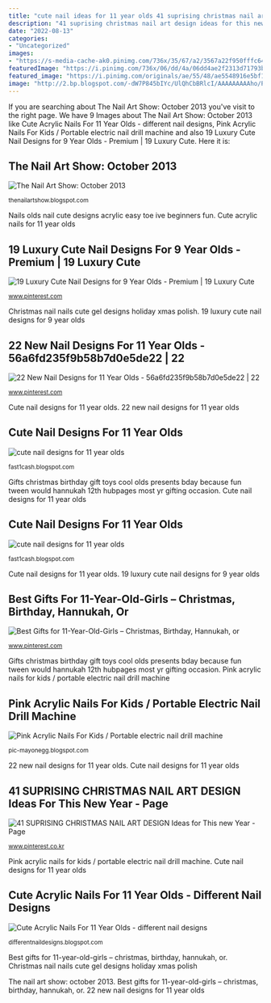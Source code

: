 ```yaml
---
title: "cute nail ideas for 11 year olds 41 suprising christmas nail art design ideas for this new year"
description: "41 suprising christmas nail art design ideas for this new year"
date: "2022-08-13"
categories:
- "Uncategorized"
images:
- "https://s-media-cache-ak0.pinimg.com/736x/35/67/a2/3567a22f950fffc64be86248bf35cb94.jpg"
featuredImage: "https://i.pinimg.com/736x/06/dd/4a/06dd4ae2f2313d71793bbf2f5dd8ddcd.jpg"
featured_image: "https://i.pinimg.com/originals/ae/55/48/ae5548916e5bf178a68810b4a1120d4c.jpg"
image: "http://2.bp.blogspot.com/-dW7P845bIYc/UlQhCbBRlcI/AAAAAAAAAho/PaBgVnMJbkw/s1600/DSC_0427+copia.jpg"
---
```


If you are searching about The Nail Art Show: October 2013 you've visit to the right page. We have 9 Images about The Nail Art Show: October 2013 like Cute Acrylic Nails For 11 Year Olds - different nail designs, Pink Acrylic Nails For Kids / Portable electric nail drill machine and also 19 Luxury Cute Nail Designs for 9 Year Olds - Premium | 19 Luxury Cute. Here it is:

## The Nail Art Show: October 2013

![The Nail Art Show: October 2013](http://2.bp.blogspot.com/-dW7P845bIYc/UlQhCbBRlcI/AAAAAAAAAho/PaBgVnMJbkw/s1600/DSC_0427+copia.jpg "Cute acrylic nails for 11 year olds")

<small>thenailartshow.blogspot.com</small>

Nails olds nail cute designs acrylic easy toe ive beginners fun. Cute acrylic nails for 11 year olds

## 19 Luxury Cute Nail Designs For 9 Year Olds - Premium | 19 Luxury Cute

![19 Luxury Cute Nail Designs for 9 Year Olds - Premium | 19 Luxury Cute](https://i.pinimg.com/originals/ae/55/48/ae5548916e5bf178a68810b4a1120d4c.jpg "Cute nail designs for 11 year olds")

<small>www.pinterest.com</small>

Christmas nail nails cute gel designs holiday xmas polish. 19 luxury cute nail designs for 9 year olds

## 22 New Nail Designs For 11 Year Olds - 56a6fd235f9b58b7d0e5de22 | 22

![22 New Nail Designs for 11 Year Olds - 56a6fd235f9b58b7d0e5de22 | 22](https://i.pinimg.com/736x/06/dd/4a/06dd4ae2f2313d71793bbf2f5dd8ddcd.jpg "Cute acrylic nails for 11 year olds")

<small>www.pinterest.com</small>

Cute nail designs for 11 year olds. 22 new nail designs for 11 year olds

## Cute Nail Designs For 11 Year Olds

![cute nail designs for 11 year olds](http://4.bp.blogspot.com/-GQEv8vM_zPw/TbQqQIFCzTI/AAAAAAAACf4/_P859EWXIMc/s1600/10.%2BPamPam.jpg "Pink acrylic nails for kids / portable electric nail drill machine")

<small>fast1cash.blogspot.com</small>

Gifts christmas birthday gift toys cool olds presents bday because fun tween would hannukah 12th hubpages most yr gifting occasion. Cute nail designs for 11 year olds

## Cute Nail Designs For 11 Year Olds

![cute nail designs for 11 year olds](http://3.bp.blogspot.com/--N87tlikweg/U1MC6hgwoVI/AAAAAAAAFUI/_uyee1Q62qI/s1600/IMG_4517.JPG "Cute nail designs for 11 year olds")

<small>fast1cash.blogspot.com</small>

Cute nail designs for 11 year olds. 19 luxury cute nail designs for 9 year olds

## Best Gifts For 11-Year-Old-Girls – Christmas, Birthday, Hannukah, Or

![Best Gifts for 11-Year-Old-Girls – Christmas, Birthday, Hannukah, or](https://s-media-cache-ak0.pinimg.com/736x/35/67/a2/3567a22f950fffc64be86248bf35cb94.jpg "Cute acrylic nails for 11 year olds")

<small>www.pinterest.com</small>

Gifts christmas birthday gift toys cool olds presents bday because fun tween would hannukah 12th hubpages most yr gifting occasion. Pink acrylic nails for kids / portable electric nail drill machine

## Pink Acrylic Nails For Kids / Portable Electric Nail Drill Machine

![Pink Acrylic Nails For Kids / Portable electric nail drill machine](https://i.pinimg.com/originals/aa/af/aa/aaafaa21e7013198cd8070a9beaa731a.jpg "Nail october")

<small>pic-mayonegg.blogspot.com</small>

22 new nail designs for 11 year olds. Cute nail designs for 11 year olds

## 41 SUPRISING CHRISTMAS NAIL ART DESIGN Ideas For This New Year - Page

![41 SUPRISING CHRISTMAS NAIL ART DESIGN Ideas for This new Year - Page](https://i.pinimg.com/originals/85/fa/8a/85fa8a639a54f1a87ef446efbaf35cc7.jpg "Cute acrylic nails for 11 year olds")

<small>www.pinterest.co.kr</small>

Pink acrylic nails for kids / portable electric nail drill machine. Cute nail designs for 11 year olds

## Cute Acrylic Nails For 11 Year Olds - Different Nail Designs

![Cute Acrylic Nails For 11 Year Olds - different nail designs](https://i.pinimg.com/originals/f4/af/14/f4af148ce2792c9af4e8790ed2674152.jpg "Pink acrylic nails for kids / portable electric nail drill machine")

<small>differentnaildesigns.blogspot.com</small>

Best gifts for 11-year-old-girls – christmas, birthday, hannukah, or. Christmas nail nails cute gel designs holiday xmas polish

The nail art show: october 2013. Best gifts for 11-year-old-girls – christmas, birthday, hannukah, or. 22 new nail designs for 11 year olds

